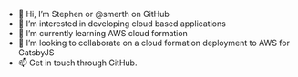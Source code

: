 - 👋 Hi, I’m Stephen or @smerth on GitHub
- 👀 I’m interested in developing cloud based applications
- 🌱 I’m currently learning AWS cloud formation
- 💞️ I’m looking to collaborate on a cloud formation deployment to AWS for GatsbyJS
- 📫 Get in touch through GitHub.

<!---
smerth/smerth is a ✨ special ✨ repository because its `README.md` (this file) appears on your GitHub profile.
You can click the Preview link to take a look at your changes.
--->
